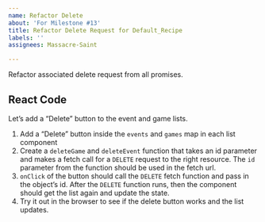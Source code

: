 ```yaml
---
name: Refactor Delete
about: 'For Milestone #13'
title: Refactor Delete Request for Default_Recipe
labels: ''
assignees: Massacre-Saint

---
```


Refactor associated delete request from all promises.
## React Code

Let’s add a “Delete” button to the event and game lists.

1. Add a “Delete” button inside the `events` and `games` map in each list component
2. Create a `deleteGame` and `deleteEvent` function that takes an id parameter and makes a fetch call for a `DELETE` request to the right resource. The `id` parameter from the function should be used in the fetch url.
3. `onClick` of the button should call the `DELETE` fetch function and pass in the object’s id. After the `DELETE` function runs, then the component should get the list again and update the state.
4. Try it out in the browser to see if the delete button works and the list updates.
